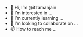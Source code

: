 - 👋 Hi, I’m @itzamanjain
- 👀 I’m interested in ...
- 🌱 I’m currently learning ...
- 💞️ I’m looking to collaborate on ...
- 📫 How to reach me ...

<!---
itzamanjain/itzamanjain is a ✨ special ✨ repository because its `README.md` (this file) appears on your GitHub profile.
You can click the Preview link to take a look at your changes.
--->
